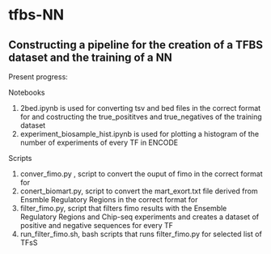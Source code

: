 # tfbs-NN
## Constructing a pipeline for the creation of a TFBS dataset and the training of a NN 

Present progress:

Notebooks

  1. 2bed.ipynb is used for converting tsv and bed files in the correct format for <bedtools intersect> and costructing the true_posititves and true_negatives of the training dataset
  2. experiment_biosample_hist.ipynb is used for plotting a histogram of the number of experiments of every TF in ENCODE

Scripts

  1. conver_fimo.py , script to convert the ouput of fimo in the correct format for <bedtools intersect>
  2. conert_biomart.py, script to convert the mart_exort.txt file derived from Ensmble Regulatory Regions in the correct format for <bedtools intersect>
  3. filter_fimo.py, script that filters fimo results with the Ensemble Regulatory Regions and Chip-seq experiments and creates a dataset of positive and negative sequences for every TF
  4. run_filter_fimo.sh, bash scripts that runs filter_fimo.py for selected list of TFsS
